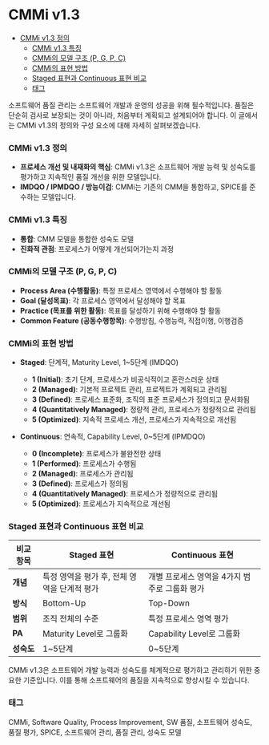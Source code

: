 # CMMi v1.3

<!-- mtoc-start -->

- [CMMi v1.3 정의](#cmmi-v13-정의)
  - [CMMi v1.3 특징](#cmmi-v13-특징)
  - [CMMi의 모델 구조 (P, G, P, C)](#cmmi의-모델-구조-p-g-p-c)
  - [CMMi의 표현 방법](#cmmi의-표현-방법)
  - [Staged 표현과 Continuous 표현 비교](#staged-표현과-continuous-표현-비교)
  - [태그](#태그)

<!-- mtoc-end -->

소프트웨어 품질 관리는 소프트웨어 개발과 운영의 성공을 위해 필수적입니다. 품질은 단순히 검사로 보장되는 것이 아니라, 처음부터 계획되고 설계되어야 합니다. 이 글에서는 CMMi v1.3의 정의와 구성 요소에 대해 자세히 살펴보겠습니다.

### CMMi v1.3 정의

- **프로세스 개선 및 내재화의 핵심**: CMMi v1.3은 소프트웨어 개발 능력 및 성숙도를 평가하고 지속적인 품질 개선을 위한 모델입니다.
- **IMDQO / IPMDQO / 방능이검**: CMMi는 기존의 CMM을 통합하고, SPICE를 준수하는 모델입니다.

### CMMi v1.3 특징

- **통합**: CMM 모델을 통합한 성숙도 모델
- **진화적 관점**: 프로세스가 어떻게 개선되어가는지 과정

### CMMi의 모델 구조 (P, G, P, C)

- **Process Area (수행활동)**: 특정 프로세스 영역에서 수행해야 할 활동
- **Goal (달성목표)**: 각 프로세스 영역에서 달성해야 할 목표
- **Practice (목표를 위한 활동)**: 목표를 달성하기 위해 수행해야 할 활동
- **Common Feature (공동수행항목)**: 수행방침, 수행능력, 직접이행, 이행검증

### CMMi의 표현 방법

- **Staged**: 단계적, Maturity Level, 1~5단계 (IMDQO)

  - **1 (Initial)**: 초기 단계, 프로세스가 비공식적이고 혼란스러운 상태
  - **2 (Managed)**: 기본적 프로젝트 관리, 프로젝트가 계획되고 관리됨
  - **3 (Defined)**: 프로세스 표준화, 조직의 표준 프로세스가 정의되고 문서화됨
  - **4 (Quantitatively Managed)**: 정량적 관리, 프로세스가 정량적으로 관리됨
  - **5 (Optimized)**: 지속적 프로세스 개선, 프로세스가 지속적으로 개선됨

- **Continuous**: 연속적, Capability Level, 0~5단계 (IPMDQO)
  - **0 (Incomplete)**: 프로세스가 불완전한 상태
  - **1 (Performed)**: 프로세스가 수행됨
  - **2 (Managed)**: 프로세스가 관리됨
  - **3 (Defined)**: 프로세스가 정의됨
  - **4 (Quantitatively Managed)**: 프로세스가 정량적으로 관리됨
  - **5 (Optimized)**: 프로세스가 지속적으로 개선됨

### Staged 표현과 Continuous 표현 비교

| 비교 항목  | Staged 표현                                  | Continuous 표현                               |
| ---------- | -------------------------------------------- | --------------------------------------------- |
| **개념**   | 특정 영역을 평가 후, 전체 영역을 단계적 평가 | 개별 프로세스 영역을 4가지 범주로 그룹화 평가 |
| **방식**   | Bottom-Up                                    | Top-Down                                      |
| **범위**   | 조직 전체의 수준                             | 특정 프로세스 영역 평가                       |
| **PA**     | Maturity Level로 그룹화                      | Capability Level로 그룹화                     |
| **성숙도** | 1~5단계                                      | 0~5단계                                       |

CMMi v1.3은 소프트웨어 개발 능력과 성숙도를 체계적으로 평가하고 관리하기 위한 중요한 기준입니다. 이를 통해 소프트웨어의 품질을 지속적으로 향상시킬 수 있습니다.

### 태그

CMMi, Software Quality, Process Improvement, SW 품질, 소프트웨어 성숙도, 품질 평가, SPICE, 소프트웨어 관리, 품질 관리, 성숙도 모델
